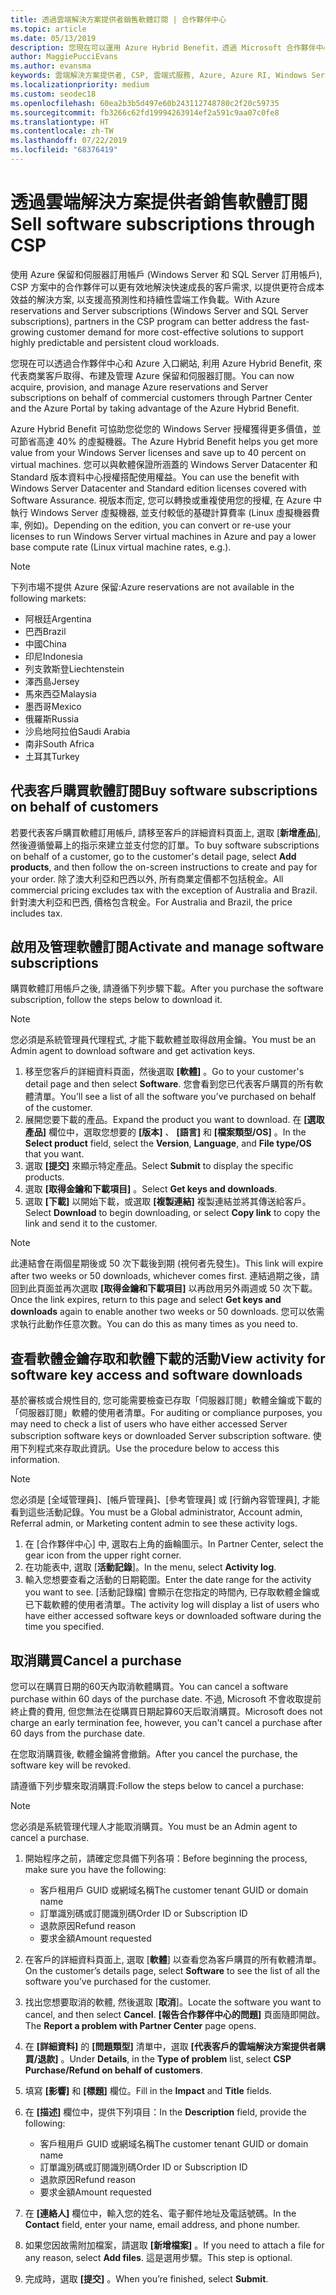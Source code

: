 ```yaml
---
title: 透過雲端解決方案提供者銷售軟體訂閱 | 合作夥伴中心
ms.topic: article
ms.date: 05/13/2019
description: 您現在可以運用 Azure Hybrid Benefit，透過 Microsoft 合作夥伴中心和 Azure 入口網站，代表商業客戶取得、佈建和管理 Azure 保留的執行個體和伺服器訂閱。
author: MaggiePucciEvans
ms.author: evansma
keywords: 雲端解決方案提供者, CSP, 雲端式服務, Azure, Azure RI, Windows Server, SQL Server, 軟體訂閱
ms.localizationpriority: medium
ms.custom: seodec18
ms.openlocfilehash: 60ea2b3b5d497e60b243112748780c2f20c59735
ms.sourcegitcommit: fb3266c62fd19994263914ef2a591c9aa07c0fe8
ms.translationtype: HT
ms.contentlocale: zh-TW
ms.lasthandoff: 07/22/2019
ms.locfileid: "68376419"
---
```

# <a name="sell-software-subscriptions-through-csp"></a><span data-ttu-id="23763-104">透過雲端解決方案提供者銷售軟體訂閱</span><span class="sxs-lookup"><span data-stu-id="23763-104">Sell software subscriptions through CSP</span></span>

<span data-ttu-id="23763-105">使用 Azure 保留和伺服器訂用帳戶 (Windows Server 和 SQL Server 訂用帳戶), CSP 方案中的合作夥伴可以更有效地解決快速成長的客戶需求, 以提供更符合成本效益的解決方案, 以支援高預測性和持續性雲端工作負載。</span><span class="sxs-lookup"><span data-stu-id="23763-105">With Azure reservations and Server subscriptions (Windows Server and SQL Server subscriptions), partners in the CSP program can better address the fast-growing customer demand for more cost-effective solutions to support highly predictable and persistent cloud workloads.</span></span> 

<span data-ttu-id="23763-106">您現在可以透過合作夥伴中心和 Azure 入口網站, 利用 Azure Hybrid Benefit, 來代表商業客戶取得、布建及管理 Azure 保留和伺服器訂閱。</span><span class="sxs-lookup"><span data-stu-id="23763-106">You can now acquire, provision, and manage Azure reservations and Server subscriptions on behalf of commercial customers through Partner Center and the Azure Portal by taking advantage of the Azure Hybrid Benefit.</span></span> 

<span data-ttu-id="23763-107">Azure Hybrid Benefit 可協助您從您的 Windows Server 授權獲得更多價值，並可節省高達 40% 的虛擬機器。</span><span class="sxs-lookup"><span data-stu-id="23763-107">The Azure Hybrid Benefit helps you get more value from your Windows Server licenses and save up to 40 percent on virtual machines.</span></span> <span data-ttu-id="23763-108">您可以與軟體保證所涵蓋的 Windows Server Datacenter 和 Standard 版本資料中心授權搭配使用權益。</span><span class="sxs-lookup"><span data-stu-id="23763-108">You can use the benefit with Windows Server Datacenter and Standard edition licenses covered with Software Assurance.</span></span> <span data-ttu-id="23763-109">視版本而定, 您可以轉換或重複使用您的授權, 在 Azure 中執行 Windows Server 虛擬機器, 並支付較低的基礎計算費率 (Linux 虛擬機器費率, 例如)。</span><span class="sxs-lookup"><span data-stu-id="23763-109">Depending on the edition, you can convert or re-use your licenses to run Windows Server virtual machines in Azure and pay a lower base compute rate (Linux virtual machine rates, e.g.).</span></span>

> [!NOTE]  
> <span data-ttu-id="23763-110">下列市場不提供 Azure 保留:</span><span class="sxs-lookup"><span data-stu-id="23763-110">Azure reservations are not available in the following markets:</span></span>  
> * <span data-ttu-id="23763-111">阿根廷</span><span class="sxs-lookup"><span data-stu-id="23763-111">Argentina</span></span>
> * <span data-ttu-id="23763-112">巴西</span><span class="sxs-lookup"><span data-stu-id="23763-112">Brazil</span></span>
> * <span data-ttu-id="23763-113">中國</span><span class="sxs-lookup"><span data-stu-id="23763-113">China</span></span>
> * <span data-ttu-id="23763-114">印尼</span><span class="sxs-lookup"><span data-stu-id="23763-114">Indonesia</span></span>
> * <span data-ttu-id="23763-115">列支敦斯登</span><span class="sxs-lookup"><span data-stu-id="23763-115">Liechtenstein</span></span>
> * <span data-ttu-id="23763-116">澤西島</span><span class="sxs-lookup"><span data-stu-id="23763-116">Jersey</span></span>
> * <span data-ttu-id="23763-117">馬來西亞</span><span class="sxs-lookup"><span data-stu-id="23763-117">Malaysia</span></span>
> * <span data-ttu-id="23763-118">墨西哥</span><span class="sxs-lookup"><span data-stu-id="23763-118">Mexico</span></span>
> * <span data-ttu-id="23763-119">俄羅斯</span><span class="sxs-lookup"><span data-stu-id="23763-119">Russia</span></span>
> * <span data-ttu-id="23763-120">沙烏地阿拉伯</span><span class="sxs-lookup"><span data-stu-id="23763-120">Saudi Arabia</span></span>
> * <span data-ttu-id="23763-121">南非</span><span class="sxs-lookup"><span data-stu-id="23763-121">South Africa</span></span>
> * <span data-ttu-id="23763-122">土耳其</span><span class="sxs-lookup"><span data-stu-id="23763-122">Turkey</span></span>

<!--March 20, 2019 - this list of countries was correct as of today. Maggie last updated the list according to FAREAST\v-pubobb in bug 20907186.
-->

## <a name="buy-software-subscriptions-on-behalf-of-customers"></a><span data-ttu-id="23763-123">代表客戶購買軟體訂閱</span><span class="sxs-lookup"><span data-stu-id="23763-123">Buy software subscriptions on behalf of customers</span></span>

<span data-ttu-id="23763-124">若要代表客戶購買軟體訂用帳戶, 請移至客戶的詳細資料頁面上, 選取 [**新增產品**], 然後遵循螢幕上的指示來建立並支付您的訂單。</span><span class="sxs-lookup"><span data-stu-id="23763-124">To buy software subscriptions on behalf of a customer, go to the customer's detail page, select **Add products**, and then follow the on-screen instructions to create and pay for your order.</span></span> <span data-ttu-id="23763-125">除了澳大利亞和巴西以外, 所有商業定價都不包括稅金。</span><span class="sxs-lookup"><span data-stu-id="23763-125">All commercial pricing excludes tax with the exception of Australia and Brazil.</span></span> <span data-ttu-id="23763-126">針對澳大利亞和巴西, 價格包含稅金。</span><span class="sxs-lookup"><span data-stu-id="23763-126">For Australia and Brazil, the price includes tax.</span></span>

## <a name="activate-and-manage-software-subscriptions"></a><span data-ttu-id="23763-127">啟用及管理軟體訂閱</span><span class="sxs-lookup"><span data-stu-id="23763-127">Activate and manage software subscriptions</span></span>

<span data-ttu-id="23763-128">購買軟體訂用帳戶之後, 請遵循下列步驟下載。</span><span class="sxs-lookup"><span data-stu-id="23763-128">After you purchase the software subscription, follow the steps below to download it.</span></span>

>[!NOTE]
><span data-ttu-id="23763-129">您必須是系統管理員代理程式, 才能下載軟體並取得啟用金鑰。</span><span class="sxs-lookup"><span data-stu-id="23763-129">You must be an Admin agent to download software and get activation keys.</span></span>

1. <span data-ttu-id="23763-130">移至您客戶的詳細資料頁面，然後選取 **\[軟體\]** 。</span><span class="sxs-lookup"><span data-stu-id="23763-130">Go to your customer's detail page and then select **Software**.</span></span> <span data-ttu-id="23763-131">您會看到您已代表客戶購買的所有軟體清單。</span><span class="sxs-lookup"><span data-stu-id="23763-131">You’ll see a list of all the software you’ve purchased on behalf of the customer.</span></span> 
2.  <span data-ttu-id="23763-132">展開您要下載的產品。</span><span class="sxs-lookup"><span data-stu-id="23763-132">Expand the product you want to download.</span></span> <span data-ttu-id="23763-133">在 **\[選取產品\]** 欄位中，選取您想要的 **\[版本\]** 、 **\[語言\]** 和 **\[檔案類型/OS\]** 。</span><span class="sxs-lookup"><span data-stu-id="23763-133">In the **Select product** field, select the **Version**, **Language**, and **File type/OS** that you want.</span></span> 
3.  <span data-ttu-id="23763-134">選取 **\[提交\]** 來顯示特定產品。</span><span class="sxs-lookup"><span data-stu-id="23763-134">Select **Submit** to display the specific products.</span></span> 
4.  <span data-ttu-id="23763-135">選取 **\[取得金鑰和下載項目\]** 。</span><span class="sxs-lookup"><span data-stu-id="23763-135">Select **Get keys and downloads**.</span></span> 
5.  <span data-ttu-id="23763-136">選取 **\[下載\]** 以開始下載，或選取 **\[複製連結\]** 複製連結並將其傳送給客戶。</span><span class="sxs-lookup"><span data-stu-id="23763-136">Select **Download** to begin downloading, or select **Copy link** to copy the link and send it to the customer.</span></span> 

>[!NOTE]
><span data-ttu-id="23763-137">此連結會在兩個星期後或 50 次下載後到期 (視何者先發生)。</span><span class="sxs-lookup"><span data-stu-id="23763-137">This link will expire after two weeks or 50 downloads, whichever comes first.</span></span> <span data-ttu-id="23763-138">連結過期之後，請回到此頁面並再次選取 **\[取得金鑰和下載項目\]** 以再啟用另外兩週或 50 次下載。</span><span class="sxs-lookup"><span data-stu-id="23763-138">Once the link expires, return to this page and select **Get keys and downloads** again to enable another two weeks or 50 downloads.</span></span> <span data-ttu-id="23763-139">您可以依需求執行此動作任意次數。</span><span class="sxs-lookup"><span data-stu-id="23763-139">You can do this as many times as you need to.</span></span> 

## <a name="view-activity-for-software-key-access-and-software-downloads"></a><span data-ttu-id="23763-140">查看軟體金鑰存取和軟體下載的活動</span><span class="sxs-lookup"><span data-stu-id="23763-140">View activity for software key access and software downloads</span></span>
<span data-ttu-id="23763-141">基於審核或合規性目的, 您可能需要檢查已存取「伺服器訂閱」軟體金鑰或下載的「伺服器訂閱」軟體的使用者清單。</span><span class="sxs-lookup"><span data-stu-id="23763-141">For auditing or compliance purposes, you may need to check a list of users who have either accessed Server subscription software keys or downloaded Server subscription software.</span></span> <span data-ttu-id="23763-142">使用下列程式來存取此資訊。</span><span class="sxs-lookup"><span data-stu-id="23763-142">Use the procedure below to access this information.</span></span> 

>[!NOTE]
><span data-ttu-id="23763-143">您必須是 [全域管理員]、[帳戶管理員]、[參考管理員] 或 [行銷內容管理員], 才能看到這些活動記錄。</span><span class="sxs-lookup"><span data-stu-id="23763-143">You must be a Global administrator, Account admin, Referral admin, or Marketing content admin to see these activity logs.</span></span> 

1.  <span data-ttu-id="23763-144">在 [合作夥伴中心] 中, 選取右上角的齒輪圖示。</span><span class="sxs-lookup"><span data-stu-id="23763-144">In Partner Center, select the gear icon from the upper right corner.</span></span> 
2.  <span data-ttu-id="23763-145">在功能表中, 選取 [**活動記錄**]。</span><span class="sxs-lookup"><span data-stu-id="23763-145">In the menu, select **Activity log**.</span></span>
3.  <span data-ttu-id="23763-146">輸入您想要查看之活動的日期範圍。</span><span class="sxs-lookup"><span data-stu-id="23763-146">Enter the date range for the activity you want to see.</span></span> <span data-ttu-id="23763-147">[活動記錄檔] 會顯示在您指定的時間內, 已存取軟體金鑰或已下載軟體的使用者清單。</span><span class="sxs-lookup"><span data-stu-id="23763-147">The activity log will display a list of users who have either accessed software keys or downloaded software during the time you specified.</span></span> 

## <a name="cancel-a-purchase"></a><span data-ttu-id="23763-148">取消購買</span><span class="sxs-lookup"><span data-stu-id="23763-148">Cancel a purchase</span></span>

<span data-ttu-id="23763-149">您可以在購買日期的60天內取消軟體購買。</span><span class="sxs-lookup"><span data-stu-id="23763-149">You can cancel a software purchase within 60 days of the purchase date.</span></span> <span data-ttu-id="23763-150">不過, Microsoft 不會收取提前終止費的費用, 但您無法在從購買日期起算60天后取消購買。</span><span class="sxs-lookup"><span data-stu-id="23763-150">Microsoft does not charge an early termination fee, however, you can't cancel a purchase after 60 days from the purchase date.</span></span>

<span data-ttu-id="23763-151">在您取消購買後, 軟體金鑰將會撤銷。</span><span class="sxs-lookup"><span data-stu-id="23763-151">After you cancel the purchase, the software key will be revoked.</span></span> 

<span data-ttu-id="23763-152">請遵循下列步驟來取消購買:</span><span class="sxs-lookup"><span data-stu-id="23763-152">Follow the steps below to cancel a purchase:</span></span>

>[!NOTE]
><span data-ttu-id="23763-153">您必須是系統管理代理人才能取消購買。</span><span class="sxs-lookup"><span data-stu-id="23763-153">You must be an Admin agent to cancel a purchase.</span></span> 

1.  <span data-ttu-id="23763-154">開始程序之前，請確定您具備下列各項：</span><span class="sxs-lookup"><span data-stu-id="23763-154">Before beginning the process, make sure you have the following:</span></span>
    -   <span data-ttu-id="23763-155">客戶租用戶 GUID 或網域名稱</span><span class="sxs-lookup"><span data-stu-id="23763-155">The customer tenant GUID or domain name</span></span>
    -   <span data-ttu-id="23763-156">訂單識別碼或訂閱識別碼</span><span class="sxs-lookup"><span data-stu-id="23763-156">Order ID or Subscription ID</span></span>
    -   <span data-ttu-id="23763-157">退款原因</span><span class="sxs-lookup"><span data-stu-id="23763-157">Refund reason</span></span>
    -   <span data-ttu-id="23763-158">要求金額</span><span class="sxs-lookup"><span data-stu-id="23763-158">Amount requested</span></span>

2.  <span data-ttu-id="23763-159">在客戶的詳細資料頁面上, 選取 [**軟體**] 以查看您為客戶購買的所有軟體清單。</span><span class="sxs-lookup"><span data-stu-id="23763-159">On the customer’s details page, select **Software** to see the list of all the software you’ve purchased for the customer.</span></span> 

3.  <span data-ttu-id="23763-160">找出您想要取消的軟體, 然後選取 [**取消**]。</span><span class="sxs-lookup"><span data-stu-id="23763-160">Locate the software you want to cancel, and then select **Cancel**.</span></span> <span data-ttu-id="23763-161">**\[報告合作夥伴中心的問題\]** 頁面隨即開啟。</span><span class="sxs-lookup"><span data-stu-id="23763-161">The **Report a problem with Partner Center** page opens.</span></span> 

4.  <span data-ttu-id="23763-162">在 **\[詳細資料\]** 的 **\[問題類型\]** 清單中，選取 **\[代表客戶的雲端解決方案提供者購買/退款\]** 。</span><span class="sxs-lookup"><span data-stu-id="23763-162">Under **Details**, in the **Type of problem** list, select **CSP Purchase/Refund on behalf of customers**.</span></span>

5.  <span data-ttu-id="23763-163">填寫 **\[影響\]** 和 **\[標題\]** 欄位。</span><span class="sxs-lookup"><span data-stu-id="23763-163">Fill in the **Impact** and **Title** fields.</span></span> 

6.  <span data-ttu-id="23763-164">在 **\[描述\]** 欄位中，提供下列項目：</span><span class="sxs-lookup"><span data-stu-id="23763-164">In the **Description** field, provide the following:</span></span> 
    -   <span data-ttu-id="23763-165">客戶租用戶 GUID 或網域名稱</span><span class="sxs-lookup"><span data-stu-id="23763-165">The customer tenant GUID or domain name</span></span>
    -   <span data-ttu-id="23763-166">訂單識別碼或訂閱識別碼</span><span class="sxs-lookup"><span data-stu-id="23763-166">Order ID or Subscription ID</span></span>
    -   <span data-ttu-id="23763-167">退款原因</span><span class="sxs-lookup"><span data-stu-id="23763-167">Refund reason</span></span>
    -   <span data-ttu-id="23763-168">要求金額</span><span class="sxs-lookup"><span data-stu-id="23763-168">Amount requested</span></span>

7.  <span data-ttu-id="23763-169">在 **\[連絡人\]** 欄位中，輸入您的姓名、電子郵件地址及電話號碼。</span><span class="sxs-lookup"><span data-stu-id="23763-169">In the **Contact** field, enter your name, email address, and phone number.</span></span> 

8.  <span data-ttu-id="23763-170">如果您因故需附加檔案，請選取 **\[新增檔案\]** 。</span><span class="sxs-lookup"><span data-stu-id="23763-170">If you need to attach a file for any reason, select **Add files**.</span></span> <span data-ttu-id="23763-171">這是選用步驟。</span><span class="sxs-lookup"><span data-stu-id="23763-171">This step is optional.</span></span> 

9.  <span data-ttu-id="23763-172">完成時，選取 **\[提交\]** 。</span><span class="sxs-lookup"><span data-stu-id="23763-172">When you’re finished, select **Submit**.</span></span>
